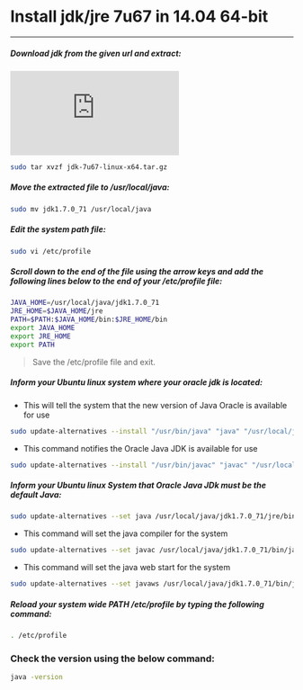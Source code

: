 # **Install jdk/jre 7u67 in 14.04 64-bit**
---

##### **Download jdk from the given url and extract:**

![Click Here to download JDK7](http://www.oracle.com/technetwork/java/javase/downloads/jdk7-downloads-1880260.html)

```sh
sudo tar xvzf jdk-7u67-linux-x64.tar.gz
```

##### **Move the extracted file to /usr/local/java:**

```sh
sudo mv jdk1.7.0_71 /usr/local/java
```

##### **Edit the system path file:**

```sh
sudo vi /etc/profile
```

##### **Scroll down to the end of the file using the arrow keys and add the following lines below to the end of your /etc/profile file:**

```sh
JAVA_HOME=/usr/local/java/jdk1.7.0_71
JRE_HOME=$JAVA_HOME/jre
PATH=$PATH:$JAVA_HOME/bin:$JRE_HOME/bin
export JAVA_HOME
export JRE_HOME
export PATH
```
> Save the /etc/profile file and exit.

##### **Inform your Ubuntu linux system where your oracle jdk is located:**

* This will tell the system that the new version of Java Oracle is available for use

```sh
sudo update-alternatives --install "/usr/bin/java" "java" "/usr/local/java/jdk1.7.0_71/jre/bin/java" 1
```

* This command notifies the Oracle Java JDK is available for use

```sh
sudo update-alternatives --install "/usr/bin/javac" "javac" "/usr/local/java/jdk1.7.0_71/bin/javac" 1
```

##### **Inform your Ubuntu linux System that Oracle Java JDk must be the default Java:**

```sh
sudo update-alternatives --set java /usr/local/java/jdk1.7.0_71/jre/bin/java
```

* This command will set the java compiler for the system

```sh
sudo update-alternatives --set javac /usr/local/java/jdk1.7.0_71/bin/javac
```
* This command will set the java web start for the system

```sh
sudo update-alternatives --set javaws /usr/local/java/jdk1.7.0_71/bin/javaws
```
##### **Reload your system wide PATH /etc/profile by typing the following command:**

```sh
. /etc/profile
```
### **Check the version using the below command:**

```sh
java -version
```